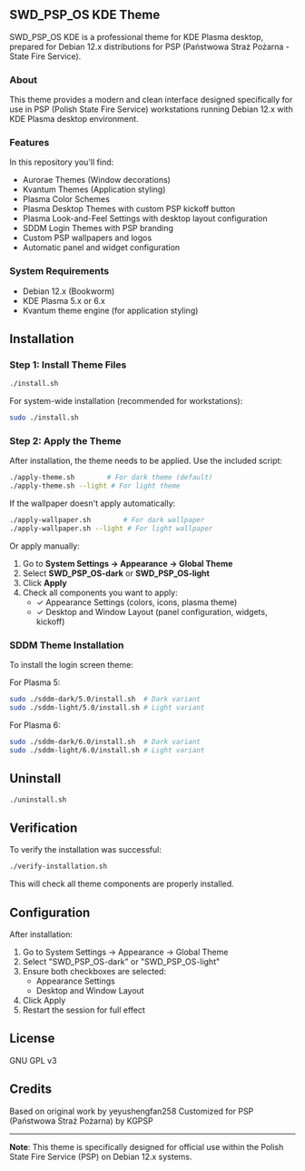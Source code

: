 ## SWD_PSP_OS KDE Theme

SWD_PSP_OS KDE is a professional theme for KDE Plasma desktop, prepared for Debian 12.x distributions for PSP (Państwowa Straż Pożarna - State Fire Service).

### About

This theme provides a modern and clean interface designed specifically for use in PSP (Polish State Fire Service) workstations running Debian 12.x with KDE Plasma desktop environment.

### Features

In this repository you'll find:

- Aurorae Themes (Window decorations)
- Kvantum Themes (Application styling)
- Plasma Color Schemes
- Plasma Desktop Themes with custom PSP kickoff button
- Plasma Look-and-Feel Settings with desktop layout configuration
- SDDM Login Themes with PSP branding
- Custom PSP wallpapers and logos
- Automatic panel and widget configuration

### System Requirements

- Debian 12.x (Bookworm)
- KDE Plasma 5.x or 6.x
- Kvantum theme engine (for application styling)

## Installation

### Step 1: Install Theme Files

```sh
./install.sh
```

For system-wide installation (recommended for workstations):
```sh
sudo ./install.sh
```

### Step 2: Apply the Theme

After installation, the theme needs to be applied. Use the included script:

```sh
./apply-theme.sh        # For dark theme (default)
./apply-theme.sh --light # For light theme
```

If the wallpaper doesn't apply automatically:
```sh
./apply-wallpaper.sh        # For dark wallpaper
./apply-wallpaper.sh --light # For light wallpaper
```

Or apply manually:
1. Go to **System Settings → Appearance → Global Theme**
2. Select **SWD_PSP_OS-dark** or **SWD_PSP_OS-light**
3. Click **Apply**
4. Check all components you want to apply:
   - ✓ Appearance Settings (colors, icons, plasma theme)
   - ✓ Desktop and Window Layout (panel configuration, widgets, kickoff)

### SDDM Theme Installation

To install the login screen theme:

For Plasma 5:
```sh
sudo ./sddm-dark/5.0/install.sh  # Dark variant
sudo ./sddm-light/5.0/install.sh # Light variant
```

For Plasma 6:
```sh
sudo ./sddm-dark/6.0/install.sh  # Dark variant
sudo ./sddm-light/6.0/install.sh # Light variant
```

## Uninstall

```sh
./uninstall.sh
```

## Verification

To verify the installation was successful:
```sh
./verify-installation.sh
```

This will check all theme components are properly installed.

## Configuration

After installation:
1. Go to System Settings → Appearance → Global Theme
2. Select "SWD_PSP_OS-dark" or "SWD_PSP_OS-light"
3. Ensure both checkboxes are selected:
   - Appearance Settings
   - Desktop and Window Layout
4. Click Apply
5. Restart the session for full effect

## License

GNU GPL v3

## Credits

Based on original work by yeyushengfan258
Customized for PSP (Państwowa Straż Pożarna) by KGPSP

---

**Note**: This theme is specifically designed for official use within the Polish State Fire Service (PSP) on Debian 12.x systems.